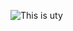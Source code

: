 ![This is uty](https://media-exp1.licdn.com/dms/image/C4D03AQF0vQMcBHA1SQ/profile-displayphoto-shrink_800_800/0?e=1594857600&v=beta&t=2d6rRUtrJmceJ7ZPq_2o4YGzNBTP0AGHJzkdFtdS75A)
